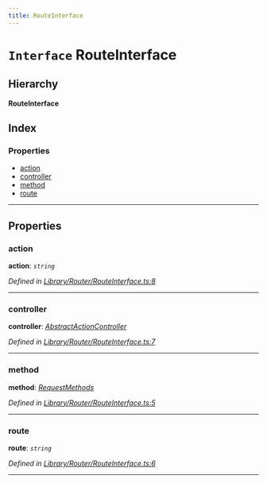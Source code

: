 ```yaml
---
title: RouteInterface
---
```


# `Interface` RouteInterface

## Hierarchy

**RouteInterface**

## Index

### Properties

* [action](routeinterface#action)
* [controller](routeinterface#controller)
* [method](routeinterface#method)
* [route](routeinterface#route)

---

## Properties

<a id="action"></a>

###  action

**action**: *`string`*

*Defined in [Library/Router/RouteInterface.ts:8](https://github.com/SpoonX/stix/blob/cb15ad1/src/Library/Router/RouteInterface.ts#L8)*

___
<a id="controller"></a>

###  controller

**controller**: *[AbstractActionController](../classes/abstractactioncontroller)*

*Defined in [Library/Router/RouteInterface.ts:7](https://github.com/SpoonX/stix/blob/cb15ad1/src/Library/Router/RouteInterface.ts#L7)*

___
<a id="method"></a>

###  method

**method**: *[RequestMethods](../enums/requestmethods)*

*Defined in [Library/Router/RouteInterface.ts:5](https://github.com/SpoonX/stix/blob/cb15ad1/src/Library/Router/RouteInterface.ts#L5)*

___
<a id="route"></a>

###  route

**route**: *`string`*

*Defined in [Library/Router/RouteInterface.ts:6](https://github.com/SpoonX/stix/blob/cb15ad1/src/Library/Router/RouteInterface.ts#L6)*

___

